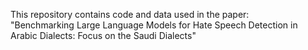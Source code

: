 
This repository contains code and data used in the paper:  
"Benchmarking Large Language Models for Hate Speech Detection in Arabic Dialects: Focus on the Saudi Dialects"
